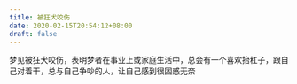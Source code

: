 ```yaml
---
title: 被狂犬咬伤
date: 2020-02-15T20:54:12+08:00
draft: false
---
```


梦见被狂犬咬伤，表明梦者在事业上或家庭生活中，总会有一个喜欢抬杠子，跟自己对着干，总与自己争吵的人，让自己感到很困惑无奈